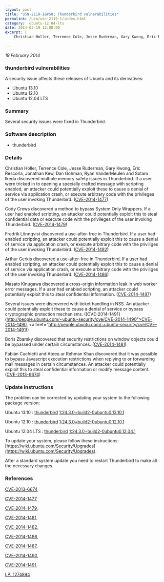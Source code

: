 ```yaml
---
layout: post
title: "USN-2119-1&#58; Thunderbird vulnerabilities"
permalink: /usn/usn-2119-1/index.html
category:  ubuntu-12.04-lts
date: 2014-02-19 12:00:00
excerpt: |
    Christian Holler, Terrence Cole, Jesse Ruderman, Gary Kwong, Eric Rescorla, Jonathan Kew, Dan Gohman, Ryan VanderMeulen and Sotaro Ikeda discovered multiple memory safety issues in Thunderbird. If a user were tricked in to opening a specially crafted message with scripting enabled, an attacker could potentially exploit these to cause a denial of service via application crash, or execute arbitrary code with the privileges of the user invoking Thunderbird. ([CVE-2014-1477](http://people.ubuntu.com/~ubuntu-security/cve/CVE-2014-1477))
    
--- 
```

 
 

*19 February 2014*

### thunderbird vulnerabilities

A security issue affects these releases of Ubuntu and its derivatives:

* Ubuntu 13.10
* Ubuntu 12.10
* Ubuntu 12.04 LTS

### Summary

Several security issues were fixed in Thunderbird. 

### Software description

* thunderbird 

### Details

Christian Holler, Terrence Cole, Jesse Ruderman, Gary Kwong, Eric Rescorla, Jonathan Kew, Dan Gohman, Ryan VanderMeulen and Sotaro Ikeda discovered multiple memory safety issues in Thunderbird. If a user were tricked in to opening a specially crafted message with scripting enabled, an attacker could potentially exploit these to cause a denial of service via application crash, or execute arbitrary code with the privileges of the user invoking Thunderbird. ([CVE-2014-1477](http://people.ubuntu.com/~ubuntu-security/cve/CVE-2014-1477))

Cody Crews discovered a method to bypass System Only Wrappers. If a user had enabled scripting, an attacker could potentially exploit this to steal confidential data or execute code with the privileges of the user invoking Thunderbird. ([CVE-2014-1479](http://people.ubuntu.com/~ubuntu-security/cve/CVE-2014-1479))

Fredrik Lönnqvist discovered a use-after-free in Thunderbird. If a user had enabled scripting, an attacker could potentially exploit this to cause a denial of service via application crash, or execute arbitrary code with the priviliges of the user invoking Thunderbird. ([CVE-2014-1482](http://people.ubuntu.com/~ubuntu-security/cve/CVE-2014-1482))

Arthur Gerkis discovered a use-after-free in Thunderbird. If a user had enabled scripting, an attacker could potentially exploit this to cause a denial of service via application crash, or execute arbitrary code with the priviliges of the user invoking Thunderbird. ([CVE-2014-1486](http://people.ubuntu.com/~ubuntu-security/cve/CVE-2014-1486))

Masato Kinugawa discovered a cross-origin information leak in web worker error messages. If a user had enabled scripting, an attacker could potentially exploit this to steal confidential information. ([CVE-2014-1487](http://people.ubuntu.com/~ubuntu-security/cve/CVE-2014-1487))

Several issues were discovered with ticket handling in NSS. An attacker could potentially exploit these to cause a denial of service or bypass cryptographic protection mechanisms. ([CVE-2014-1491](http://people.ubuntu.com/~ubuntu-security/cve/CVE-2014-1490">CVE-2014-1490</a>, <a href="http://people.ubuntu.com/~ubuntu-security/cve/CVE-2014-1491))

Boris Zbarsky discovered that security restrictions on window objects could be bypassed under certain circumstances. ([CVE-2014-1481](http://people.ubuntu.com/~ubuntu-security/cve/CVE-2014-1481))

Fabián Cuchietti and Ateeq ur Rehman Khan discovered that it was possible to bypass Javascript execution restrictions when replying to or forwarding mail messages in certain circumstances. An attacker could potentially exploit this to steal confidential information or modify message content. ([CVE-2013-6674](http://people.ubuntu.com/~ubuntu-security/cve/CVE-2013-6674)) 

### Update instructions

The problem can be corrected by updating your system to the following package version:

Ubuntu 13.10
 : [thunderbird](https://launchpad.net/ubuntu/+source/thunderbird) <span> [1:24.3.0+build2-0ubuntu0.13.10.1](https://launchpad.net/ubuntu/+source/thunderbird/1:24.3.0+build2-0ubuntu0.13.10.1) </span> 

Ubuntu 12.10
 : [thunderbird](https://launchpad.net/ubuntu/+source/thunderbird) <span> [1:24.3.0+build2-0ubuntu0.12.10.1](https://launchpad.net/ubuntu/+source/thunderbird/1:24.3.0+build2-0ubuntu0.12.10.1) </span> 

Ubuntu 12.04 LTS
 : [thunderbird](https://launchpad.net/ubuntu/+source/thunderbird) <span> [1:24.3.0+build2-0ubuntu0.12.04.1](https://launchpad.net/ubuntu/+source/thunderbird/1:24.3.0+build2-0ubuntu0.12.04.1) </span> 

To update your system, please follow these instructions: [https://wiki.ubuntu.com/Security/Upgrades](https://wiki.ubuntu.com/Security/Upgrades).

After a standard system update you need to restart Thunderbird to make all the necessary changes. 

### References

 
 [CVE-2013-6674](http://people.ubuntu.com/~ubuntu-security/cve/CVE-2013-6674), 

 [CVE-2014-1477](http://people.ubuntu.com/~ubuntu-security/cve/CVE-2014-1477), 

 [CVE-2014-1479](http://people.ubuntu.com/~ubuntu-security/cve/CVE-2014-1479), 

 [CVE-2014-1481](http://people.ubuntu.com/~ubuntu-security/cve/CVE-2014-1481), 

 [CVE-2014-1482](http://people.ubuntu.com/~ubuntu-security/cve/CVE-2014-1482), 

 [CVE-2014-1486](http://people.ubuntu.com/~ubuntu-security/cve/CVE-2014-1486), 

 [CVE-2014-1487](http://people.ubuntu.com/~ubuntu-security/cve/CVE-2014-1487), 

 [CVE-2014-1490](http://people.ubuntu.com/~ubuntu-security/cve/CVE-2014-1490), 

 [CVE-2014-1491](http://people.ubuntu.com/~ubuntu-security/cve/CVE-2014-1491), 

 [LP: 1274894](https://launchpad.net/bugs/1274894)
 

